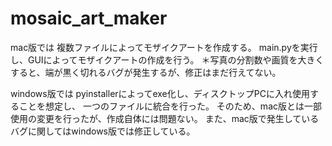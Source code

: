 # mosaic_art_maker
mac版では
複数ファイルによってモザイクアートを作成する。
main.pyを実行し、GUIによってモザイクアートの作成を行う。
＊写真の分割数や画質を大きくすると、端が黒く切れるバグが発生するが、修正はまだ行えてない。

windows版では
pyinstallerによってexe化し、ディスクトップPCに入れ使用することを想定し、
一つのファイルに統合を行った。
そのため、mac版とは一部使用の変更を行ったが、作成自体には問題ない。
また、mac版で発生しているバグに関してはwindows版では修正している。
